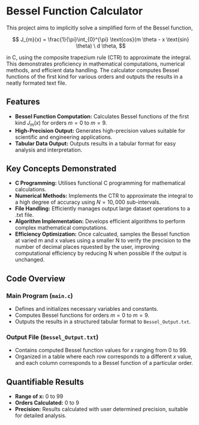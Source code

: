 # Bessel Function Calculator

This project aims to implicitly solve a simplified form of the Bessel function, 

$$
J_{m}(x) = \frac{1}{\pi}\int_{0}^{\pi} \text{cos}(m \theta - x \text{sin} \theta) \ d \theta,
$$

in C, using the composite trapezium rule (CTR) to approximate the integral. This demonstrates proficiency in mathematical computations, numerical methods, and efficient data handling. The calculator computes Bessel functions of the first kind for various orders and outputs the results in a neatly formated text file.

## Features

- **Bessel Function Computation:** Calculates Bessel functions of the first kind $J_{m}(x)$ for orders $m = 0$ to $m = 9$.
- **High-Precision Output:** Generates high-precision values suitable for scientific and engineering applications.
- **Tabular Data Output:** Outputs results in a tabular format for easy analysis and interpretation.

## Key Concepts Demonstrated

- **C Programming:** Utilises functional C programming for mathematical calculations.
- **Numerical Methods:** Implements the CTR to approximate the integral to a high degree of accuracy using $N = 10,000$ sub-intervals.
- **File Handling:** Efficiently manages output large dataset operations to a .txt file.
- **Algorithm Implementation:** Develops efficient algorithms to perform complex mathematical computations.
- **Efficiency Optimization:** Once calcuated, samples the Bessel function at varied m and x values using a smaller N to verify the precision to the number of decimal places rquested by the user, improving computational efficiency by reducing N when possible if the output is unchanged.

## Code Overview

### Main Program (`main.c`)

- Defines and initializes necessary variables and constants.
- Computes Bessel functions for orders $m = 0$ to $m = 9$.
- Outputs the results in a structured tabular format to `Bessel_Output.txt`.

### Output File (`Bessel_Output.txt`)

- Contains computed Bessel function values for $x$ ranging from 0 to 99.
- Organized in a table where each row corresponds to a different $x$ value, and each column corresponds to a Bessel function of a particular order.

## Quantifiable Results

- **Range of x:** 0 to 99
- **Orders Calculated:** 0 to 9
- **Precision:** Results calculated with user determined precision, suitable for detailed analysis.



